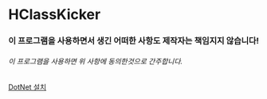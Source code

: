 # HClassKicker



### 이 프로그램을 사용하면서 생긴 어떠한 사항도 제작자는 책임지지 않습니다!


###### 이 프로그램을 사용하면 위 사항에 동의한것으로 간주합니다.





[DotNet 설치](https://download.visualstudio.microsoft.com/download/pr/6224f00f-08da-4e7f-85b1-00d42c2bb3d3/b775de636b91e023574a0bbc291f705a/dotnet-sdk-8.0.403-win-x64.exe)
